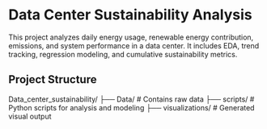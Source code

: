 # Data Center Sustainability Analysis

This project analyzes daily energy usage, renewable energy contribution, emissions, and system performance in a data center. 
It includes EDA, trend tracking, regression modeling, and cumulative sustainability metrics.

## Project Structure
Data_center_sustainability/
├── Data/ # Contains raw data
├── scripts/ # Python scripts for analysis and modeling
├── visualizations/ # Generated visual output


